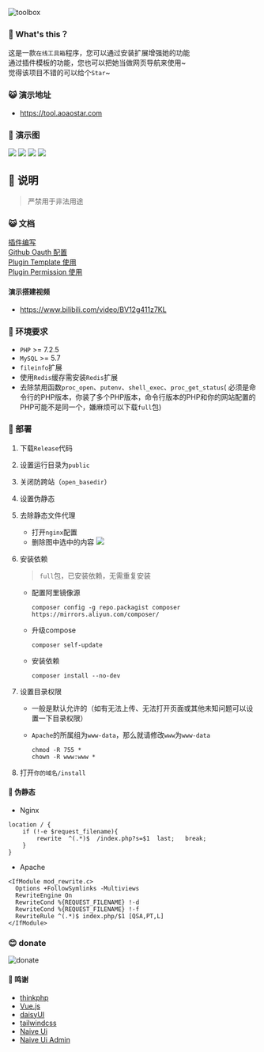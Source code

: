 ![toolbox](https://socialify.git.ci/aoaostar/toolbox/image?description=1&forks=1&issues=1&logo=https%3A%2F%2Fraw.githubusercontent.com%2Faoaostar%2Ftoolbox%2Fmaster%2Fpublic%2Fstatic%2Fimages%2Flogo.png&name=1&owner=1&pattern=Floating%20Cogs&pulls=1&stargazers=1&theme=Light)

### 🎉 What's this？

这是一款`在线工具箱`程序，您可以通过安装扩展增强她的功能  
通过插件模板的功能，您也可以把她当做网页导航来使用~    
觉得该项目不错的可以给个`Star`~

### 😺 演示地址

* <https://tool.aoaostar.com>

### 🍹 演示图

![](docs/images/view_1.png)
![](docs/images/view_2.png)
![](docs/images/view_4.png)
![](docs/images/view_3.gif)

## 🎑 说明

> 严禁用于非法用途

### 😺 文档

[插件编写](docs/Plugin.md)  
[Github Oauth 配置](docs/Github_Oauth.md)     
[Plugin Template 使用](docs/Plugin_Template.md)      
[Plugin Permission 使用](docs/Plugin_Permission.md)

#### 演示搭建视频
* <https://www.bilibili.com/video/BV12g411z7KL>

### 🎊 环境要求

* `PHP` >= 7.2.5
* `MySQL` >= 5.7
* `fileinfo`扩展
* 使用`Redis`缓存需安装`Redis`扩展
* 去除禁用函数`proc_open`、`putenv`、`shell_exec`、`proc_get_status`(
  必须是命令行的PHP版本，你装了多个PHP版本，命令行版本的PHP和你的网站配置的PHP可能不是同一个，嫌麻烦可以下载`full`包)

### 🚠 部署

1. 下载`Release`代码
2. 设置运行目录为`public`
3. 关闭防跨站（`open_basedir`）
4. 设置伪静态
5. 去除静态文件代理
    + 打开`nginx`配置
    + 删除图中选中的内容
      ![](docs/images/problem_1.png)

6. 安装依赖
   > `full`包，已安装依赖，无需重复安装
    + 配置阿里镜像源
      ```
      composer config -g repo.packagist composer https://mirrors.aliyun.com/composer/
      ```
    + 升级compose
      ```
      composer self-update
      ```
    + 安装依赖
      ```
      composer install --no-dev
      ```
7. 设置目录权限

    + 一般是默认允许的（如有无法上传、无法打开页面或其他未知问题可以设置一下目录权限）
    + `Apache`的所属组为`www-data`，那么就请修改`www`为`www-data`

      ```shell script
      chmod -R 755 *
      chown -R www:www *
      ```

8. 打开`你的域名/install`

#### 🍰 伪静态

* Nginx

```
location / {
	if (!-e $request_filename){
		rewrite  ^(.*)$  /index.php?s=$1  last;   break;
	}
}
```

* Apache

```
<IfModule mod_rewrite.c>
  Options +FollowSymlinks -Multiviews
  RewriteEngine On
  RewriteCond %{REQUEST_FILENAME} !-d
  RewriteCond %{REQUEST_FILENAME} !-f
  RewriteRule ^(.*)$ index.php/$1 [QSA,PT,L]
</IfModule>
```

### 😊 donate

![donate](https://www.aoaostar.com/images/donate.png)

#### 🍓 鸣谢

* [thinkphp](https://github.com/top-think/framework)
* [Vue.js](https://github.com/vuejs/vue)
* [daisyUI](https://github.com/saadeghi/daisyui)
* [tailwindcss](https://github.com/tailwindlabs/tailwindcss)
* [Naive Ui](https://github.com/tusen-ai/naive-ui)
* [Naive Ui Admin](https://github.com/jekip/naive-ui-admin)
